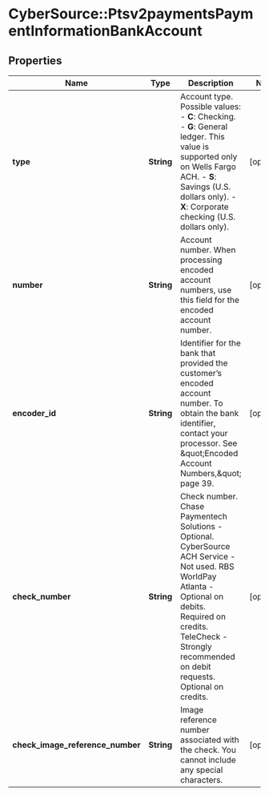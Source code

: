 # CyberSource::Ptsv2paymentsPaymentInformationBankAccount

## Properties
Name | Type | Description | Notes
------------ | ------------- | ------------- | -------------
**type** | **String** | Account type.  Possible values:  - **C**: Checking.  - **G**: General ledger. This value is supported only on Wells Fargo ACH.  - **S**: Savings (U.S. dollars only).  - **X**: Corporate checking (U.S. dollars only).  | [optional] 
**number** | **String** | Account number.  When processing encoded account numbers, use this field for the encoded account number.  | [optional] 
**encoder_id** | **String** | Identifier for the bank that provided the customer’s encoded account number.  To obtain the bank identifier, contact your processor. See \&quot;Encoded Account Numbers,\&quot; page 39.  | [optional] 
**check_number** | **String** | Check number.  Chase Paymentech Solutions - Optional. CyberSource ACH Service - Not used. RBS WorldPay Atlanta - Optional on debits. Required on credits. TeleCheck - Strongly recommended on debit requests. Optional on credits.  | [optional] 
**check_image_reference_number** | **String** | Image reference number associated with the check. You cannot include any special characters.  | [optional] 


